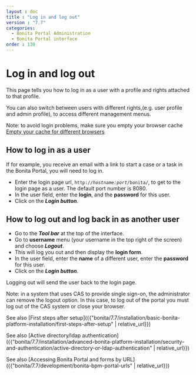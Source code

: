 ```yaml
---
layout : doc
title : "Log in and log out"
version : "7.7"
categories:
  - Bonita Portal Administration
  - Bonita Portal interface
order : 130
---
```

# Log in and log out

This page tells you how to log in as a user with a profile and rights attached to that profile.

You can also switch between users with different rights,(e.g. user profile and admin profile), to access different management menus.

Note: to avoid login problems, make sure you empty your browser cache [Empty your cache for different browsers](http://www.wikihow.com/Clear-Your-Browser's-Cache)

## How to log in as a user

If for example, you receive an email with a link to start a case or a task in the Bonita Portal, you will need to log in.

* Enter the login page url, `http://`_`hostname:port`_`/bonita/`, to get to the login page as a user. The default port number is 8080\.
* In the user field, enter the **login**, and the **password** for this user.
* Click on the _**Login button**_.

## How to log out and log back in as another user

* Go to the _**Tool bar**_ at the top of the interface.
* Go to **username** menu (your username in the top right of the screen) and choose _**Logout**_.
* This will log you out and then display the **login form**.
* In the user field, enter the **name** of a different user, enter the **password** for this user.
* Click on the _**Login button**_.

Logging out will send the user back to the login page.

Note: in a system that uses CAS to provide single sign-on, the administrator can remove the logout option. In this case, to log out of the portal you must log out of the CAS system or close your browser.

See also [First steps after setup]({{"bonita/7.7/installation/basic-bonita-platform-installation/first-steps-after-setup" | relative_url}})

See also [Active directory/ldap authentication]({{"bonita/7.7/installation/advanced-bonita-platform-installation/security-and-authentication/active-directory-or-ldap-authentication" | relative_url}})

See also [Accessing Bonita Portal and forms by URL]({{"bonita/7.7/development/bonita-bpm-portal-urls" | relative_url}})